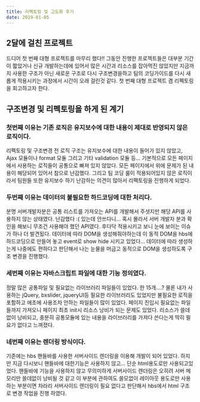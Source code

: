 ```yaml
---
title: 리펙토링 및 고도화 후기
date: 2019-01-05
---
```

## 2달에 걸친 프로젝트
드디어 첫 번째 대형 프로젝트를 마무리 했다!!
그동안 진행한 프로젝트들은 대부분 기간이 짧았거나 신규 개발하는데에 있어서 많은 시간과 리소스를 잡아먹진 않았지만
지금까지 사용한 구조가 아닌 새로운 구조로 다시 구조변경을하고 팀의 코딩가이드를 다시 새롭게 적용시키는 과정에서 시간이 오래 걸린것 같다.
첫 번째 대형 프로젝트 겸 리펙토링을 회고하고자 한다.

<!-- more -->

## 구조변경 및 리펙토링을 하게 된 계기
### 첫번째 이유는 기존 로직은 유지보수에 대한 내용이 제대로 반영되지 않은 로직이다.
리펙토링 및 구조변경 전 로직 구조는 유지보수에 대한 내용이 들어가 있지 않았고,
Ajax 모듈이나 format 모듈 그리고 기타 validation 모듈 등...
기본적으로 모든 페이지에서 사용하는 로직들이 공통으로 빠져 있지 않았다.
모든 페이지에서 위에 문제가 된 내용이 해당되어 있어서 참으로 난감했다.
그리고 팀 코딩 룰이 적용되어있지 않은 로직이라서 팀원들 또한 유지보수 하기 난감하는 의견이 많아서
리펙토링을 진행하게 되었다.

### 두번째 이유는 데이터의 불필요한 하드코딩에 대한 처리다.
분명 서버개발자분은 공통 리스트를 가져오는 API를 개발해서 주셧지만 해당 API를 사용하지 않는 상태였다.
난감했다 :( 있는데 안쓰다니... 혹시 몰라서 서버 개발자 분과 확인을 해보니 무조건 사용해야 했던 API였다.
후다닥 적용시키고 보니 눈에 보이는 이슈가 하나 더 발견됬다.
데이터에 따라 DOM을 생성해줘야하는데 이 동적 DOM을 hbs에 하드코딩으로 만들어 놓고 event로 show hide 시키고 있었다...
데이터에 따라 생성하는게 나중에도 편하다고 판단해서 나는 눈물을 머금고 동적으로 DOM을 생성하도록 구조 변경을 진행했다.

### 세번째 이유는 자바스크립트 파일에 대한 기능 정의였다.
정말 많은 공통파일 및 필요없는 라이브러리 파일들이 있었다. 한 15개....?
물론 내가 사용하는 jQuery, bxslider, jqueryUI등 필요한 라이브러리도 있었지만
불필요한 로직을 포함하고 애초에 사용조차 안하는 파일들이 많이 있었다.
페이지 진입시 필요없는 파일들까지 가져오니 페이지 최초 init시 리소스 낭비가 되는 문제도 있었다.
리소스가 쓸데 없이 낭비되고, 충분히 공통모듈에 있는 내용을 라이브러리를 가져다 쓴다는게 딱히 필요가 없다고 느껴졌다.

### 네번째 이유는 렌더링 방식이다.
기존에는 hbs 핸들바를 사용한 서버사이드 렌더링을 이용해 개발이 되어 있었다.
하지만 지금 다시보니 핸들바에 대한기능은 사용하지 않고... 단순 html용도로만 사용되고있었다.
핸들바에 기능을 사용하지 않고 무의미하게 서버사이드 렌더링은 오히려 서버 메모리만 쓸데없이 낭비될 것 같고
이 부분에 관하여도 쓸모없이 레이아웃 용도로만 사용하는 부분이면 차라리 서버사이드 렌더링이 필요 없다고 판단해서
hbs에서 html 구조로 변경 작업을 진행 하였다.

